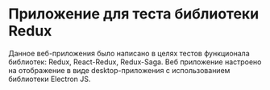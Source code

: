 # Приложение для теста библиотеки Redux 

Данное веб-приложения было написано в целях тестов функционала библиотек: Redux, React-Redux, Redux-Saga.
Веб приложение настроено на отображение в виде desktop-приложения с использованием библиотеки Electron JS.
